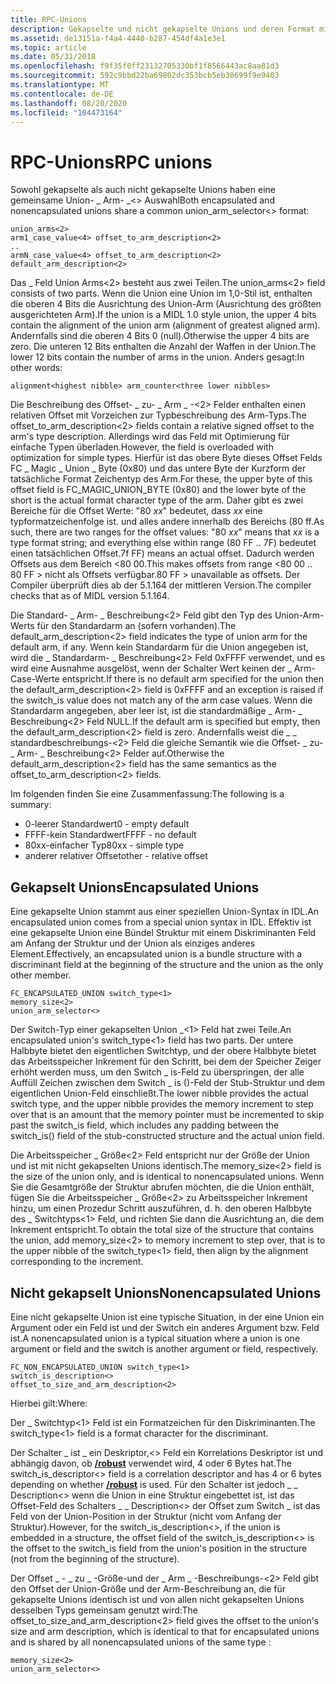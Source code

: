 ```yaml
---
title: RPC-Unions
description: Gekapselte und nicht gekapselte Unions und deren Format mit Remote Prozedur Aufruf (RPC).
ms.assetid: de13151a-f4a4-4440-b287-454df4a1e3e1
ms.topic: article
ms.date: 05/31/2018
ms.openlocfilehash: f9f35f0ff23132705330bf1f8566443ac8aa81d3
ms.sourcegitcommit: 592c9bbd22ba69802dc353bcb5eb30699f9e9403
ms.translationtype: MT
ms.contentlocale: de-DE
ms.lasthandoff: 08/20/2020
ms.locfileid: "104473164"
---
```

# <a name="rpc-unions"></a><span data-ttu-id="4b6a8-103">RPC-Unions</span><span class="sxs-lookup"><span data-stu-id="4b6a8-103">RPC unions</span></span>

<span data-ttu-id="4b6a8-104">Sowohl gekapselte als auch nicht gekapselte Unions haben eine gemeinsame Union- \_ Arm- \_<> Auswahl</span><span class="sxs-lookup"><span data-stu-id="4b6a8-104">Both encapsulated and nonencapsulated unions share a common union\_arm\_selector<> format:</span></span>

``` syntax
union_arms<2>
arm1_case_value<4> offset_to_arm_description<2>
..
armN_case_value<4> offset_to_arm_description<2>
default_arm_description<2>
```

<span data-ttu-id="4b6a8-105">Das \_ Feld Union Arms<2> besteht aus zwei Teilen.</span><span class="sxs-lookup"><span data-stu-id="4b6a8-105">The union\_arms<2> field consists of two parts.</span></span> <span data-ttu-id="4b6a8-106">Wenn die Union eine Union im 1,0-Stil ist, enthalten die oberen 4 Bits die Ausrichtung des Union-Arm (Ausrichtung des größten ausgerichteten Arm).</span><span class="sxs-lookup"><span data-stu-id="4b6a8-106">If the union is a MIDL 1.0 style union, the upper 4 bits contain the alignment of the union arm (alignment of greatest aligned arm).</span></span> <span data-ttu-id="4b6a8-107">Andernfalls sind die oberen 4 Bits 0 (null).</span><span class="sxs-lookup"><span data-stu-id="4b6a8-107">Otherwise the upper 4 bits are zero.</span></span> <span data-ttu-id="4b6a8-108">Die unteren 12 Bits enthalten die Anzahl der Waffen in der Union.</span><span class="sxs-lookup"><span data-stu-id="4b6a8-108">The lower 12 bits contain the number of arms in the union.</span></span> <span data-ttu-id="4b6a8-109">Anders gesagt:</span><span class="sxs-lookup"><span data-stu-id="4b6a8-109">In other words:</span></span>

``` syntax
alignment<highest nibble> arm_counter<three lower nibbles>
```

<span data-ttu-id="4b6a8-110">Die Beschreibung des Offset- \_ zu- \_ Arm \_ -<2> Felder enthalten einen relativen Offset mit Vorzeichen zur Typbeschreibung des Arm-Typs.</span><span class="sxs-lookup"><span data-stu-id="4b6a8-110">The offset\_to\_arm\_description<2> fields contain a relative signed offset to the arm's type description.</span></span> <span data-ttu-id="4b6a8-111">Allerdings wird das Feld mit Optimierung für einfache Typen überladen.</span><span class="sxs-lookup"><span data-stu-id="4b6a8-111">However, the field is overloaded with optimization for simple types.</span></span> <span data-ttu-id="4b6a8-112">Hierfür ist das obere Byte dieses Offset Felds FC \_ Magic \_ Union \_ Byte (0x80) und das untere Byte der Kurzform der tatsächliche Format Zeichentyp des Arm.</span><span class="sxs-lookup"><span data-stu-id="4b6a8-112">For these, the upper byte of this offset field is FC\_MAGIC\_UNION\_BYTE (0x80) and the lower byte of the short is the actual format character type of the arm.</span></span> <span data-ttu-id="4b6a8-113">Daher gibt es zwei Bereiche für die Offset Werte: "80 *xx*" bedeutet, dass *xx* eine typformatzeichenfolge ist. und alles andere innerhalb des Bereichs (80 ff.</span><span class="sxs-lookup"><span data-stu-id="4b6a8-113">As such, there are two ranges for the offset values: "80 *xx*" means that *xx* is a type format string; and everything else within range (80 FF ..</span></span> <span data-ttu-id="4b6a8-114">7F) bedeutet einen tatsächlichen Offset.</span><span class="sxs-lookup"><span data-stu-id="4b6a8-114">7f FF) means an actual offset.</span></span> <span data-ttu-id="4b6a8-115">Dadurch werden Offsets aus dem Bereich <80 00.</span><span class="sxs-lookup"><span data-stu-id="4b6a8-115">This makes offsets from range <80 00 ..</span></span> <span data-ttu-id="4b6a8-116">80 FF > nicht als Offsets verfügbar.</span><span class="sxs-lookup"><span data-stu-id="4b6a8-116">80 FF > unavailable as offsets.</span></span> <span data-ttu-id="4b6a8-117">Der Compiler überprüft dies ab der 5.1.164 der mittleren Version.</span><span class="sxs-lookup"><span data-stu-id="4b6a8-117">The compiler checks that as of MIDL version 5.1.164.</span></span>

<span data-ttu-id="4b6a8-118">Die Standard- \_ Arm- \_ Beschreibung<2> Feld gibt den Typ des Union-Arm-Werts für den Standardarm an (sofern vorhanden).</span><span class="sxs-lookup"><span data-stu-id="4b6a8-118">The default\_arm\_description<2> field indicates the type of union arm for the default arm, if any.</span></span> <span data-ttu-id="4b6a8-119">Wenn kein Standardarm für die Union angegeben ist, wird die \_ Standardarm- \_ Beschreibung<2> Feld 0xFFFF verwendet, und es wird eine Ausnahme ausgelöst, wenn der Schalter Wert keinen der \_ Arm-Case-Werte entspricht.</span><span class="sxs-lookup"><span data-stu-id="4b6a8-119">If there is no default arm specified for the union then the default\_arm\_description<2> field is 0xFFFF and an exception is raised if the switch\_is value does not match any of the arm case values.</span></span> <span data-ttu-id="4b6a8-120">Wenn die Standardarm angegeben, aber leer ist, ist die standardmäßige \_ Arm- \_ Beschreibung<2> Feld NULL.</span><span class="sxs-lookup"><span data-stu-id="4b6a8-120">If the default arm is specified but empty, then the default\_arm\_description<2> field is zero.</span></span> <span data-ttu-id="4b6a8-121">Andernfalls weist die \_ \_ standardbeschreibungs-<2> Feld die gleiche Semantik wie die Offset- \_ zu- \_ Arm- \_ Beschreibung<2> Felder auf.</span><span class="sxs-lookup"><span data-stu-id="4b6a8-121">Otherwise the default\_arm\_description<2> field has the same semantics as the offset\_to\_arm\_description<2> fields.</span></span>

<span data-ttu-id="4b6a8-122">Im folgenden finden Sie eine Zusammenfassung:</span><span class="sxs-lookup"><span data-stu-id="4b6a8-122">The following is a summary:</span></span>

-   <span data-ttu-id="4b6a8-123">0-leerer Standardwert</span><span class="sxs-lookup"><span data-stu-id="4b6a8-123">0 - empty default</span></span>
-   <span data-ttu-id="4b6a8-124">FFFF-kein Standardwert</span><span class="sxs-lookup"><span data-stu-id="4b6a8-124">FFFF - no default</span></span>
-   <span data-ttu-id="4b6a8-125">80xx-einfacher Typ</span><span class="sxs-lookup"><span data-stu-id="4b6a8-125">80xx - simple type</span></span>
-   <span data-ttu-id="4b6a8-126">anderer relativer Offset</span><span class="sxs-lookup"><span data-stu-id="4b6a8-126">other - relative offset</span></span>

## <a name="encapsulated-unions"></a><span data-ttu-id="4b6a8-127">Gekapselt Unions</span><span class="sxs-lookup"><span data-stu-id="4b6a8-127">Encapsulated Unions</span></span>

<span data-ttu-id="4b6a8-128">Eine gekapselte Union stammt aus einer speziellen Union-Syntax in IDL.</span><span class="sxs-lookup"><span data-stu-id="4b6a8-128">An encapsulated union comes from a special union syntax in IDL.</span></span> <span data-ttu-id="4b6a8-129">Effektiv ist eine gekapselte Union eine Bündel Struktur mit einem Diskriminanten Feld am Anfang der Struktur und der Union als einziges anderes Element.</span><span class="sxs-lookup"><span data-stu-id="4b6a8-129">Effectively, an encapsulated union is a bundle structure with a discriminant field at the beginning of the structure and the union as the only other member.</span></span>

``` syntax
FC_ENCAPSULATED_UNION switch_type<1> 
memory_size<2>
union_arm_selector<>
```

<span data-ttu-id="4b6a8-130">Der Switch-Typ einer gekapselten Union \_<1> Feld hat zwei Teile.</span><span class="sxs-lookup"><span data-stu-id="4b6a8-130">An encapsulated union's switch\_type<1> field has two parts.</span></span> <span data-ttu-id="4b6a8-131">Der untere Halbbyte bietet den eigentlichen Switchtyp, und der obere Halbbyte bietet das Arbeitsspeicher Inkrement für den Schritt, bei dem der Speicher Zeiger erhöht werden muss, um den Switch \_ is-Feld zu überspringen, der alle Auffüll Zeichen zwischen dem Switch \_ is ()-Feld der Stub-Struktur und dem eigentlichen Union-Feld einschließt.</span><span class="sxs-lookup"><span data-stu-id="4b6a8-131">The lower nibble provides the actual switch type, and the upper nibble provides the memory increment to step over that is an amount that the memory pointer must be incremented to skip past the switch\_is field, which includes any padding between the switch\_is() field of the stub-constructed structure and the actual union field.</span></span>

<span data-ttu-id="4b6a8-132">Die Arbeitsspeicher \_ Größe<2> Feld entspricht nur der Größe der Union und ist mit nicht gekapselten Unions identisch.</span><span class="sxs-lookup"><span data-stu-id="4b6a8-132">The memory\_size<2> field is the size of the union only, and is identical to nonencapsulated unions.</span></span> <span data-ttu-id="4b6a8-133">Wenn Sie die Gesamtgröße der Struktur abrufen möchten, die die Union enthält, fügen Sie die Arbeitsspeicher \_ Größe<2> zu Arbeitsspeicher Inkrement hinzu, um einen Prozedur Schritt auszuführen, d. h. den oberen Halbbyte des \_ Switchtyps<1> Feld, und richten Sie dann die Ausrichtung an, die dem Inkrement entspricht.</span><span class="sxs-lookup"><span data-stu-id="4b6a8-133">To obtain the total size of the structure that contains the union, add memory\_size<2> to memory increment to step over, that is to the upper nibble of the switch\_type<1> field, then align by the alignment corresponding to the increment.</span></span>

## <a name="nonencapsulated-unions"></a><span data-ttu-id="4b6a8-134">Nicht gekapselt Unions</span><span class="sxs-lookup"><span data-stu-id="4b6a8-134">Nonencapsulated Unions</span></span>

<span data-ttu-id="4b6a8-135">Eine nicht gekapselte Union ist eine typische Situation, in der eine Union ein Argument oder ein Feld ist und der Switch ein anderes Argument bzw. Feld ist.</span><span class="sxs-lookup"><span data-stu-id="4b6a8-135">A nonencapsulated union is a typical situation where a union is one argument or field and the switch is another argument or field, respectively.</span></span>

``` syntax
FC_NON_ENCAPSULATED_UNION switch_type<1> 
switch_is_description<>
offset_to_size_and_arm_description<2>
```

<span data-ttu-id="4b6a8-136">Hierbei gilt:</span><span class="sxs-lookup"><span data-stu-id="4b6a8-136">Where:</span></span>

<span data-ttu-id="4b6a8-137">Der \_ Switchtyp<1> Feld ist ein Formatzeichen für den Diskriminanten.</span><span class="sxs-lookup"><span data-stu-id="4b6a8-137">The switch\_type<1> field is a format character for the discriminant.</span></span>

<span data-ttu-id="4b6a8-138">Der Schalter \_ ist \_ ein Deskriptor,<> Feld ein Korrelations Deskriptor ist und abhängig davon, ob [**/robust**](/windows/desktop/Midl/-robust) verwendet wird, 4 oder 6 Bytes hat.</span><span class="sxs-lookup"><span data-stu-id="4b6a8-138">The switch\_is\_descriptor<> field is a correlation descriptor and has 4 or 6 bytes depending on whether [**/robust**](/windows/desktop/Midl/-robust) is used.</span></span> <span data-ttu-id="4b6a8-139">Für den Schalter ist jedoch \_ \_ Description<> wenn die Union in eine Struktur eingebettet ist, ist das Offset-Feld des Schalters \_ \_ Description<> der Offset zum Switch \_ ist das Feld von der Union-Position in der Struktur (nicht vom Anfang der Struktur).</span><span class="sxs-lookup"><span data-stu-id="4b6a8-139">However, for the switch\_is\_description<>, if the union is embedded in a structure, the offset field of the switch\_is\_description<> is the offset to the switch\_is field from the union's position in the structure (not from the beginning of the structure).</span></span>

<span data-ttu-id="4b6a8-140">Der Offset \_ - \_ zu \_ -Größe-und der \_ Arm \_ -Beschreibungs-<2> Feld gibt den Offset der Union-Größe und der Arm-Beschreibung an, die für gekapselte Unions identisch ist und von allen nicht gekapselten Unions desselben Typs gemeinsam genutzt wird:</span><span class="sxs-lookup"><span data-stu-id="4b6a8-140">The offset\_to\_size\_and\_arm\_description<2> field gives the offset to the union's size and arm description, which is identical to that for encapsulated unions and is shared by all nonencapsulated unions of the same type :</span></span>

``` syntax
memory_size<2> 
union_arm_selector<>
```

 

 